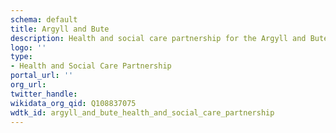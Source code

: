 ```yaml
---
schema: default
title: Argyll and Bute
description: Health and social care partnership for the Argyll and Bute area
logo: ''
type:
- Health and Social Care Partnership
portal_url: ''
org_url: 
twitter_handle: 
wikidata_org_qid: Q108837075
wdtk_id: argyll_and_bute_health_and_social_care_partnership
---
```

